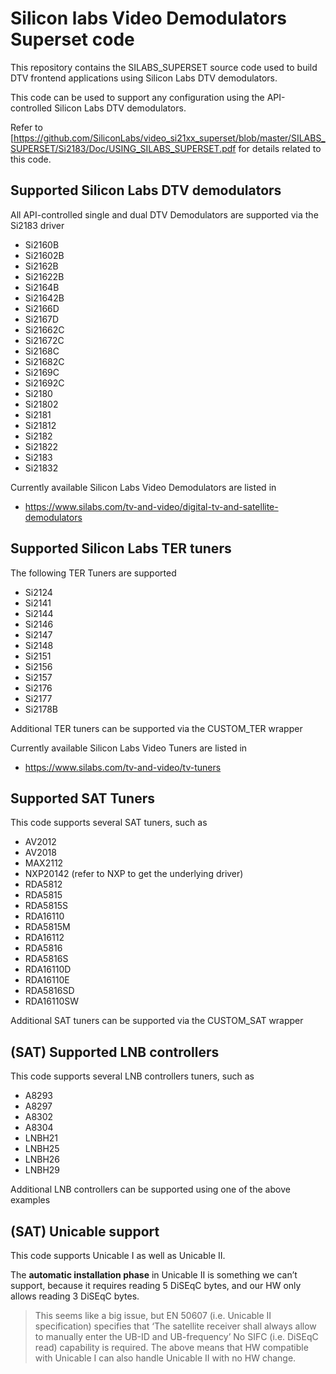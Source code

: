 # Silicon labs Video Demodulators Superset code

This repository contains the SILABS_SUPERSET source code used to build DTV frontend applications using Silicon Labs DTV demodulators.

This code can be used to support any configuration using the API-controlled Silicon Labs DTV demodulators.

Refer to [<https://github.com/SiliconLabs/video_si21xx_superset/blob/master/SILABS_SUPERSET/Si2183/Doc/USING_SILABS_SUPERSET.pdf> for details related to this code.

## Supported Silicon Labs DTV demodulators

All API-controlled single and dual DTV Demodulators are supported via the Si2183 driver

* Si2160B
* Si21602B
* Si2162B
* Si21622B
* Si2164B
* Si21642B
* Si2166D
* Si2167D
* Si21662C
* Si21672C
* Si2168C
* Si21682C
* Si2169C
* Si21692C
* Si2180
* Si21802
* Si2181
* Si21812
* Si2182
* Si21822
* Si2183
* Si21832

Currently available Silicon Labs Video Demodulators are listed in

* <https://www.silabs.com/tv-and-video/digital-tv-and-satellite-demodulators>

## Supported Silicon Labs TER tuners

The following TER Tuners are supported

* Si2124
* Si2141
* Si2144
* Si2146
* Si2147
* Si2148
* Si2151
* Si2156
* Si2157
* Si2176
* Si2177
* Si2178B

Additional TER tuners can be supported via the CUSTOM_TER wrapper

Currently available Silicon Labs Video Tuners are listed in

* <https://www.silabs.com/tv-and-video/tv-tuners>

## Supported SAT Tuners

This code supports several SAT tuners, such as

* AV2012
* AV2018
* MAX2112
* NXP20142 (refer to NXP to get the underlying driver)
* RDA5812
* RDA5815
* RDA5815S
* RDA16110
* RDA5815M
* RDA16112
* RDA5816
* RDA5816S
* RDA16110D
* RDA16110E
* RDA5816SD
* RDA16110SW

Additional SAT tuners can be supported via the CUSTOM_SAT wrapper

## (SAT) Supported LNB controllers

This code supports several LNB controllers tuners, such as

* A8293
* A8297
* A8302
* A8304
* LNBH21
* LNBH25
* LNBH26
* LNBH29

Additional LNB controllers can be supported using one of the above examples

## (SAT) Unicable support

This code supports Unicable I as well as Unicable II.

The **automatic installation phase** in Unicable II is something we can’t support, because it requires reading 5 DiSEqC bytes, and our HW only allows reading 3 DiSEqC bytes.

> This seems like a big issue, but EN 50607 (i.e. Unicable II specification) specifies that ‘The satellite receiver shall always allow to manually enter
the UB-ID and UB-frequency’ No SIFC (i.e. DiSEqC read) capability is required.
The above means that HW compatible with Unicable I can also handle Unicable II with no HW change.
